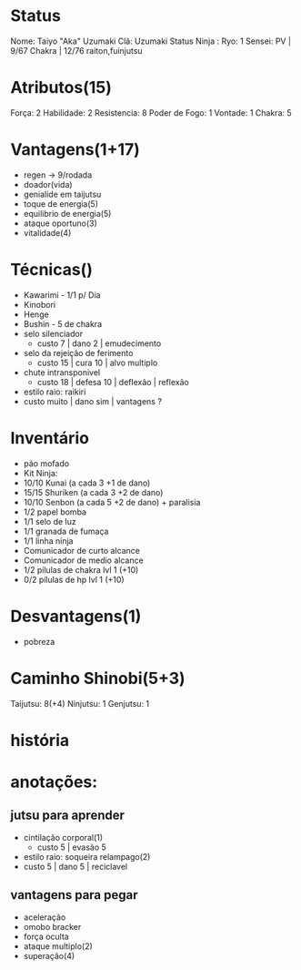 # Status
Nome: Taiyo "Aka" Uzumaki
Clã:  Uzumaki
Status Ninja : 
Ryo:  1
Sensei: 
PV | 9/67
Chakra | 12/76
raiton,fuinjutsu

# Atributos(15)
Força: 2
Habilidade: 2
Resistencia: 8
Poder de Fogo: 1
Vontade: 1
Chakra: 5
# Vantagens(1+17)
- regen -> 9/rodada
- doador(vida)
- genialide em taijutsu
- toque de energia(5)
- equilibrio de energia(5)
- ataque oportuno(3)
- vitalidade(4)

# Técnicas()
- Kawarimi - 1/1 p/ Dia
- Kinobori
- Henge
- Bushin - 5 de chakra
- selo silenciador
  - custo 7 | dano 2 | emudecimento
- selo da rejeição de ferimento
  - custo 15 | cura 10 | alvo multiplo
- chute intransponivel
  - custo 18 | defesa 10 | deflexão | reflexão
- estilo raio: raikiri
 - custo muito | dano sim | vantagens ?

# Inventário
- pão mofado
- Kit Ninja:
 - 10/10 Kunai (a cada 3 +1 de dano)
 - 15/15 Shuriken (a cada 3 +2 de dano)
 - 10/10 Senbon (a cada 5 +2 de dano) + paralisia
 - 1/2 papel bomba
 - 1/1 selo de luz
 - 1/1 granada de fumaça
 - 1/1 linha ninja
 - Comunicador de curto alcance
 - Comunicador de medio alcance
 - 1/2 pílulas de chakra lvl 1 (+10)
 - 0/2 pílulas de hp lvl 1 (+10)


# Desvantagens(1)
- pobreza

# Caminho Shinobi(5+3) 
Taijutsu: 8(+4)
Ninjutsu: 1
Genjutsu: 1

# história


# anotações:
## jutsu para aprender
- cintilação corporal(1)
	- custo 5 | evasão 5
- estilo raio: soqueira relampago(2)
 - custo 5 | dano 5 | reciclavel
## vantagens para pegar

- aceleração
- omobo bracker
- força oculta
- ataque multiplo(2)
- superação(4)

